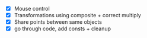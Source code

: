 - [x] Mouse control
- [x] Transformations using composite + correct multiply
- [x] Share points between same objects
- [x] go through code, add consts + cleanup

